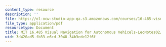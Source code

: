 ```yaml
---
content_type: resource
description: ''
file: https://ol-ocw-studio-app-qa.s3.amazonaws.com/courses/16-485-visual-navigation-for-autonomous-vehicles-vnav-fall-2020/3d420ad5fb33e6cd304834b3ede12f6f_MIT16_485F20_lec02and03.pdf
file_type: application/pdf
resourcetype: Document
title: MIT 16.485 Visual Navigation for Autonomous Vehicels-LecNotes02/03
uid: 3d420ad5-fb33-e6cd-3048-34b3ede12f6f
---
```

